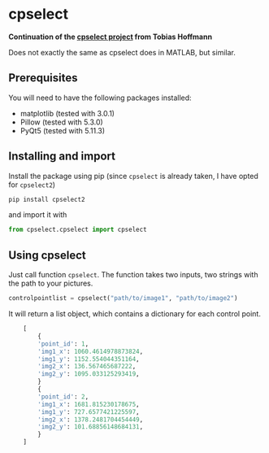 # cpselect
**Continuation of the [cpselect project](https://github.com/hofmann-tobias/cpselect) from Tobias Hoffmann**

Does not exactly the same as cpselect does in MATLAB, but similar.

## Prerequisites
You will need to have the following packages installed:
* matplotlib (tested with 3.0.1)
* Pillow (tested with 5.3.0)
* PyQt5 (tested with 5.11.3)


## Installing and import

Install the package using pip (since `cpselect` is already taken, I have opted for `cpselect2`)

```sh
pip install cpselect2
```

and import it with

```py
from cpselect.cpselect import cpselect
```

## Using cpselect
Just call function `cpselect`. The function takes two inputs, two strings with the path to your pictures.

```py
controlpointlist = cpselect("path/to/image1", "path/to/image2")
```

It will return a list object, which contains a dictionary for each control point.
```py
    [
        {
        'point_id': 1,
        'img1_x': 1060.4614978873824,
        'img1_y': 1152.554044351164,
        'img2_x': 136.567465687222,
        'img2_y': 1095.033125293419,
        }
        {
        'point_id': 2,
        'img1_x': 1681.815230178675,
        'img1_y': 727.6577421225597,
        'img2_x': 1378.2481704454449,
        'img2_y': 101.68856148684131,
        }
    ]
```